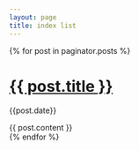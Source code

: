 ```yaml
---
layout: page
title: index list
---
```


{% for post in paginator.posts %}
   <!-- here add you post markup -->
   <h1><a href="{{ post.url }}">{{ post.title }}</a></h1>
   <p class="author">
    <span class="date">{{post.date}}</span>
  </p>
  <div class="content">
    {{ post.content }}
  </div>
{% endfor %}